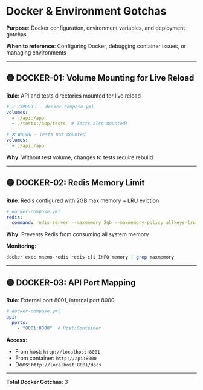 # Docker & Environment Gotchas

**Purpose**: Docker configuration, environment variables, and deployment gotchas

**When to reference**: Configuring Docker, debugging container issues, or managing environments

---

## 🟡 DOCKER-01: Volume Mounting for Live Reload

**Rule**: API and tests directories mounted for live reload

```yaml
# ✅ CORRECT - docker-compose.yml
volumes:
  - ./api:/app
  - ./tests:/app/tests  # Tests also mounted!

# ❌ WRONG - Tests not mounted
volumes:
  - ./api:/app
```

**Why**: Without test volume, changes to tests require rebuild

---

## 🟡 DOCKER-02: Redis Memory Limit

**Rule**: Redis configured with 2GB max memory + LRU eviction

```yaml
# docker-compose.yml
redis:
  command: redis-server --maxmemory 2gb --maxmemory-policy allkeys-lru
```

**Why**: Prevents Redis from consuming all system memory

**Monitoring**:
```bash
docker exec mnemo-redis redis-cli INFO memory | grep maxmemory
```

---

## 🟡 DOCKER-03: API Port Mapping

**Rule**: External port 8001, internal port 8000

```yaml
# docker-compose.yml
api:
  ports:
    - "8001:8000"  # Host:Container
```

**Access**:
- From host: `http://localhost:8001`
- From container: `http://api:8000`
- Docs: `http://localhost:8001/docs`

---

**Total Docker Gotchas**: 3
